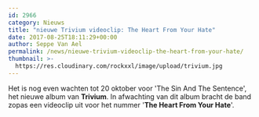 ```yaml
---
id: 2966
category: Nieuws
title: "nieuwe Trivium videoclip: The Heart From Your Hate"
date: 2017-08-25T18:11:29+00:00
author: Seppe Van Ael
permalink: /news/nieuwe-trivium-videoclip-the-heart-from-your-hate/
thumbnail: >-
  https://res.cloudinary.com/rockxxl/image/upload/trivium.jpg
---
```

Het is nog even wachten tot 20 oktober voor 'The Sin And The Sentence', het nieuwe album van **Trivium**. In afwachting van dit album bracht de band zopas een videoclip uit voor het nummer '**The Heart From Your Hate**'.
